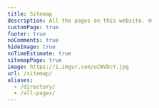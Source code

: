```yaml
---
title: Sitemap
description: All the pages on this website. 🌐️
customPage: true
footer: true
noComments: true
hideImage: true
noTimeEstimate: true
sitemapPage: true
image: https://i.imgur.com/uCWVDcY.jpg
url: /sitemap/
aliases:
  - /directory/
  - /all-pages/
---
```

